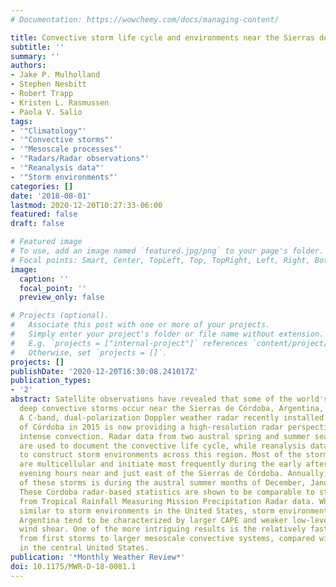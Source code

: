```yaml
---
# Documentation: https://wowchemy.com/docs/managing-content/

title: Convective storm life cycle and environments near the Sierras de Córdoba, Argentina
subtitle: ''
summary: ''
authors:
- Jake P. Mulholland
- Stephen Nesbitt
- Robert Trapp
- Kristen L. Rasmussen
- Paola V. Salio
tags:
- '"Climatology"'
- '"Convective storms"'
- '"Mesoscale processes"'
- '"Radars/Radar observations"'
- '"Reanalysis data"'
- '"Storm environments"'
categories: []
date: '2018-08-01'
lastmod: 2020-12-20T10:27:33-06:00
featured: false
draft: false

# Featured image
# To use, add an image named `featured.jpg/png` to your page's folder.
# Focal points: Smart, Center, TopLeft, Top, TopRight, Left, Right, BottomLeft, Bottom, BottomRight.
image:
  caption: ''
  focal_point: ''
  preview_only: false

# Projects (optional).
#   Associate this post with one or more of your projects.
#   Simply enter your project's folder or file name without extension.
#   E.g. `projects = ["internal-project"]` references `content/project/deep-learning/index.md`.
#   Otherwise, set `projects = []`.
projects: []
publishDate: '2020-12-20T16:30:08.241017Z'
publication_types:
- '2'
abstract: Satellite observations have revealed that some of the world's most intense
  deep convective storms occur near the Sierras de Córdoba, Argentina, South America.
  A C-band, dual-polarization Doppler weather radar recently installed in the city
  of Córdoba in 2015 is now providing a high-resolution radar perspective of this
  intense convection. Radar data from two austral spring and summer seasons (2015-17)
  are used to document the convective life cycle, while reanalysis data are utilized
  to construct storm environments across this region. Most of the storms in the region
  are multicellular and initiate most frequently during the early afternoon and late
  evening hours near and just east of the Sierras de Córdoba. Annually, the peak occurrence
  of these storms is during the austral summer months of December, January, and February.
  These Córdoba radar-based statistics are shown to be comparable to statistics derived
  from Tropical Rainfall Measuring Mission Precipitation Radar data. While generally
  similar to storm environments in the United States, storm environments in central
  Argentina tend to be characterized by larger CAPE and weaker low-level vertical
  wind shear. One of the more intriguing results is the relatively fast transition
  from first storms to larger mesoscale convective systems, compared with locations
  in the central United States.
publication: '*Monthly Weather Review*'
doi: 10.1175/MWR-D-18-0081.1
---
```

